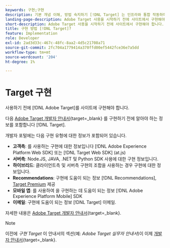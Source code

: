 ```yaml
---
keywords: 구현;구현
description: 기본 개념 이해, 방법 숙지하기 [!DNL Target] 는 인프라와 통합 작동하며 방문자를 추적하는 방법을 이해합니다.
landing-page-description: Adobe Target 사용을 시작하기 전에 사이트에서 구현해야 합니다.
short-description: Adobe Target 사용을 시작하기 전에 사이트에서 구현해야 합니다.
title: 구현 방법 [!DNL Target]?
feature: Implementation
role: Developer
exl-id: 2ad3d33c-467c-48fc-8aa2-4d5c21708a71
source-git-commit: 2fc704a1779414a370ffd00ef5442fce36e7a5dd
workflow-type: tm+mt
source-wordcount: '204'
ht-degree: 1%

---
```


# Target 구현

사용하기 전에 [!DNL Adobe Target]를 사이트에 구현해야 합니다.

다음 [Adobe Target 개발자 안내서](https://experienceleague.adobe.com/docs/target-dev/developer/overview.html){target=_blank} 를 구현하기 전에 알아야 하는 정보를 포함합니다 [!DNL Target].

개발자 포털에는 다음 구현 유형에 대한 정보가 포함되어 있습니다.

* **고객측**: 를 사용하는 구현에 대한 정보입니다 [!DNL Adobe Experience Platform Web SDK] 또는 [!DNL Target Web SDK] (at.js)
* **서버측**: Node.JS, JAVA, .NET 및 Python SDK 사용에 대한 구현 정보입니다.
* **하이브리드**: 클라이언트측 및 서버측 구현의 조합을 사용하는 경우 구현에 대한 정보입니다.
* **Recommendations**: 구현에 도움이 되는 정보 [!DNL Recommendations], [Target Premium](/help/main/c-intro/intro.md#premium) 제공
* **모바일 앱**: 를 사용하여 을 구현하는 데 도움이 되는 정보 [!DNL Adobe Experience Platform Mobile] SDK
* **이메일**: 구현에 도움이 되는 정보 [!DNL Target] 이메일.

자세한 내용은 [Adobe Target 개발자 안내서](https://experienceleague.adobe.com/docs/target-dev/developer/overview.html){target=_blank}.

>[!NOTE]
>
>이전에 *구현 Target* 이 안내서의 섹션(예: *Adobe Target 실무자 안내서*)이 이제 [개발자 안내서](https://experienceleague.adobe.com/docs/target-dev/developer/overview.html){target=_blank}.





